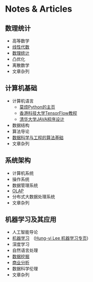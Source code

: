 # Notes & Articles     
## 数理统计     
- 高等数学        
- [线性代数](https://simplelp.github.io/LinearAlgebra/)    
- [数理统计](https://simplelp.github.io/ProbabilityAndMathematicalStatistics/)       
- 凸优化        
- 离散数学          
- 文章杂列      

## 计算机基础   
- 计算机语言      
    - [莫烦Python的主页](https://morvanzhou.github.io/learning-steps/)     
    - [香港科技大学TensorFlow教程](https://pan.baidu.com/s/1c19SI56#list/path=%2F)      
    - [清华大学JAVA程序设计](http://www.xuetangx.com/courses/course-v1:TsinghuaX+00740123_X+sp/courseware/69a0058936fd49cb90e928f6c21d0f41/eadfcac1667a4edc80c0d0bdf1da5f44/)
- 数据结构       
- 算法导论
- [数据科学与工程的算法基础](https://simplelp.github.io/AlgorithmFoundationsOfDS/)
- 文章杂列       
    
## 系统架构   
- 计算机系统           
- 操作系统           
- 数据管理系统         
- [OLAP](https://simplelp.github.io/OLAP/)      
- 分布式大数据处理系统      
- 文章杂列       

## 机器学习及其应用     
- 人工智能导论        
- [机器学习](https://simplelp.github.io/MachineLearning/)&emsp;([Hung-yi Lee 机器学习专页](https://simplelp.github.io/MachineLearningLHY/))
- 深度学习   
- 自然语言处理          
- [数据挖掘](https://simplelp.github.io/IntroToDataMining/)    
- [商业分析](https://simplelp.github.io/BusinessAnalytics/)        
- 数据科学伦理       
- 文章杂列    